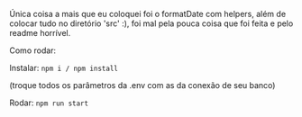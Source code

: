 Única coisa a mais que eu coloquei foi o formatDate com helpers, além de colocar tudo no diretório 'src' :), foi mal pela pouca coisa que foi feita e pelo readme horrível.

Como rodar: 
 

Instalar: `npm i / npm install` 

(troque todos os parâmetros da .env com as da conexão de seu banco) 

Rodar: `npm run start` 
